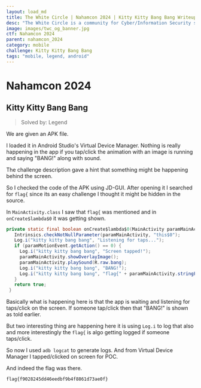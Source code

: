 ```yaml
---
layout: load_md
title: The White Circle | Nahamcon 2024 | Kitty Kitty Bang Bang Writeup
desc: "The White Circle is a community for Cyber/Information Security students, enthusiasts and professionals. You can discuss anything related to Security, share your knowledge with others, get help when you need it and proceed further in your journey with amazing people from all over the world."
image: images/twc_og_banner.jpg
ctf: Nahamcon 2024
parent: nahamcon_2024
category: mobile
challenge: Kitty Kitty Bang Bang
tags: "mobile, legend, android"
---
```


<h1 class="heading card-title white-text">Nahamcon 2024</h1>

## Kitty Kitty Bang Bang
> Solved by: Legend

We are given an APK file.

I loaded it in Android Studio's Virtual Device Manager. Nothing is really happening in the app if you tap/click the animation with an image is running and saying "BANG!" along with sound.

The challenge description gave a hint that something might be happening behind the screen.

So I checked the code of the APK using JD-GUI. After opening it I searched for `flag{` since its an easy challenge I thought it might be hidden in the source.

In `MainActivity.class` I saw that `flag{` was mentioned and in `onCreate$lambda$0` it was getting shown.

```java
private static final boolean onCreate$lambda$0(MainActivity paramMainActivity, View paramView, MotionEvent paramMotionEvent) {
   Intrinsics.checkNotNullParameter(paramMainActivity, "this$0");
   Log.i("kitty kitty bang bang", "Listening for taps...");
   if (paramMotionEvent.getAction() == 0) {
     Log.i("kitty kitty bang bang", "Screen tapped!");
     paramMainActivity.showOverlayImage();
     paramMainActivity.playSound(R.raw.bang);
     Log.i("kitty kitty bang bang", "BANG!");
     Log.i("kitty kitty bang bang", "flag{" + paramMainActivity.stringFromJNI() + '}');
   } 
   return true;
 }
```

Basically what is happening here is that the app is waiting and listening for taps/click on the screen. If someone tap/click then that "BANG!" is shown as told earlier.

But two interesting thing are happening here it is using `Log.i` to log that also and more interestingly the `flag{` is algo getting logged if someone taps/click.

So now I used `adb logcat` to generate logs. And from Virtual Device Manager I tapped/clicked on screen for POC.

And indeed the flag was there.

```
flag{f9028245dd46eedbf9b4f8861d73ae0f}
```

